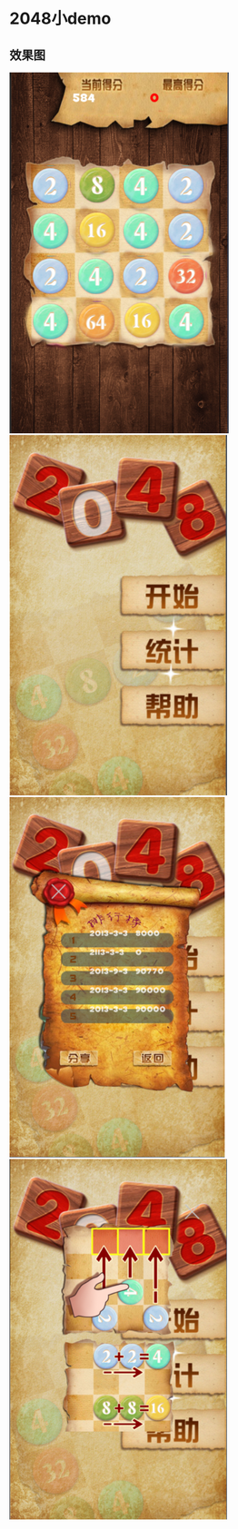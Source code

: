 # 2048小demo

## 效果图
![](https://github.com/fctony/2048/blob/master/Image/1.png)
![](https://github.com/fctony/2048/blob/master/Image/2.png)
![](https://github.com/fctony/2048/blob/master/Image/3.png)
![](https://github.com/fctony/2048/blob/master/Image/4.png)
